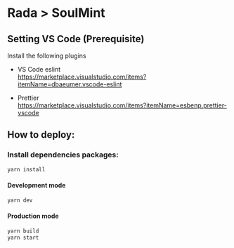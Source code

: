 # Rada > SoulMint

## Setting VS Code (Prerequisite)

Install the following plugins

- VS Code eslint  
  https://marketplace.visualstudio.com/items?itemName=dbaeumer.vscode-eslint

- Prettier  
  https://marketplace.visualstudio.com/items?itemName=esbenp.prettier-vscode

## How to deploy:

### Install dependencies packages:

```sh
yarn install
```

#### Development mode

```sh
yarn dev
```

#### Production mode

```sh
yarn build
yarn start
```
